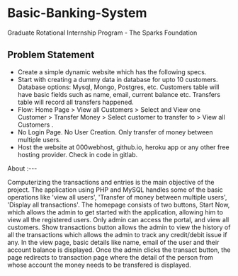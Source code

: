 # Basic-Banking-System 
Graduate Rotational Internship Program - The Sparks Foundation
## Problem Statement
- Create a simple dynamic website which has the following specs.
- Start with creating a dummy data in database for upto 10
customers. Database options: Mysql, Mongo, Postgres, etc.
Customers table will have basic fields such as name, email,
current balance etc. Transfers table will record all transfers
happened.
- Flow: Home Page > View all Customers > Select and View one
Customer > Transfer Money > Select customer to transfer to >
View all Customers .
- No Login Page. No User Creation. Only transfer of money
between multiple users.
- Host the website at 000webhost, github.io, heroku app or any
other free hosting provider. Check in code in gitlab.

About :---

Computerizing the transactions and entries is the main 
objective of the project. The application using PHP and MySQL 
handles some of the basic operations like 'view all users', 
'Transfer of money between multiple users', 'Display all 
transactions'. The homepage consists of two buttons, Start 
Now, which allows the admin to get started with the application, 
allowing him to view all the registered users. Only admin 
can access the portal, and view all customers. Show transactions
button allows the admin to view the history of all the 
transactions which allows the admin to track any credit/debit
issue if any. In the view page, basic details like name, email
of the user and their account balance is displayed. Once the 
admin clicks the transact button, the page redirects to 
transaction page where the detail of the person from whose 
account the money needs to be transfered is displayed.

